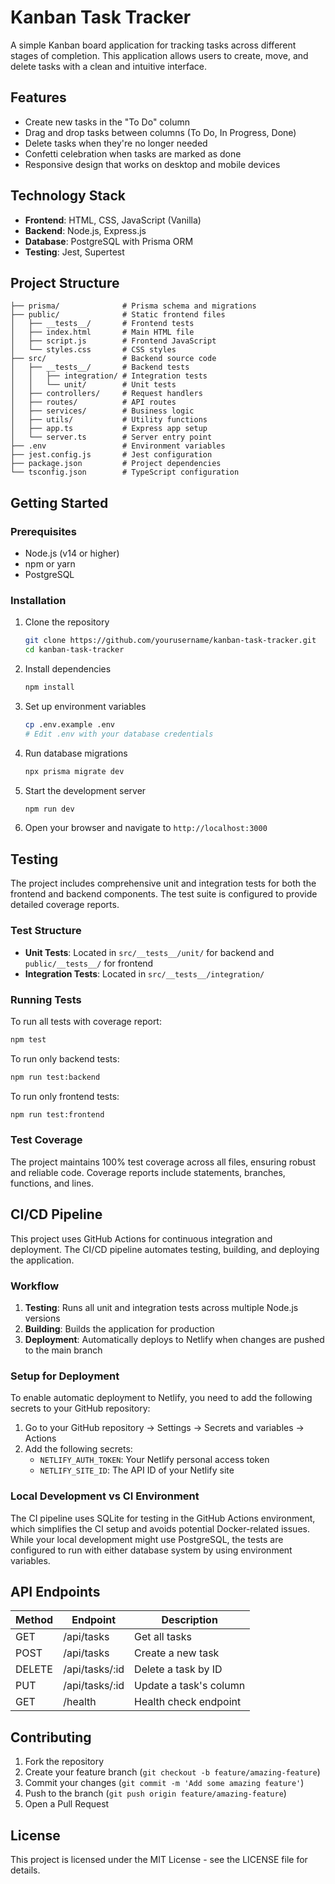 # Kanban Task Tracker

A simple Kanban board application for tracking tasks across different stages of completion. This application allows users to create, move, and delete tasks with a clean and intuitive interface.

## Features

- Create new tasks in the "To Do" column
- Drag and drop tasks between columns (To Do, In Progress, Done)
- Delete tasks when they're no longer needed
- Confetti celebration when tasks are marked as done
- Responsive design that works on desktop and mobile devices

## Technology Stack

- **Frontend**: HTML, CSS, JavaScript (Vanilla)
- **Backend**: Node.js, Express.js
- **Database**: PostgreSQL with Prisma ORM
- **Testing**: Jest, Supertest

## Project Structure

```
├── prisma/              # Prisma schema and migrations
├── public/              # Static frontend files
│   ├── __tests__/       # Frontend tests
│   ├── index.html       # Main HTML file
│   ├── script.js        # Frontend JavaScript
│   └── styles.css       # CSS styles
├── src/                 # Backend source code
│   ├── __tests__/       # Backend tests
│   │   ├── integration/ # Integration tests
│   │   └── unit/        # Unit tests
│   ├── controllers/     # Request handlers
│   ├── routes/          # API routes
│   ├── services/        # Business logic
│   ├── utils/           # Utility functions
│   ├── app.ts           # Express app setup
│   └── server.ts        # Server entry point
├── .env                 # Environment variables
├── jest.config.js       # Jest configuration
├── package.json         # Project dependencies
└── tsconfig.json        # TypeScript configuration
```

## Getting Started

### Prerequisites

- Node.js (v14 or higher)
- npm or yarn
- PostgreSQL

### Installation

1. Clone the repository
   ```bash
   git clone https://github.com/yourusername/kanban-task-tracker.git
   cd kanban-task-tracker
   ```

2. Install dependencies
   ```bash
   npm install
   ```

3. Set up environment variables
   ```bash
   cp .env.example .env
   # Edit .env with your database credentials
   ```

4. Run database migrations
   ```bash
   npx prisma migrate dev
   ```

5. Start the development server
   ```bash
   npm run dev
   ```

6. Open your browser and navigate to `http://localhost:3000`

## Testing

The project includes comprehensive unit and integration tests for both the frontend and backend components. The test suite is configured to provide detailed coverage reports.

### Test Structure

- **Unit Tests**: Located in `src/__tests__/unit/` for backend and `public/__tests__/` for frontend
- **Integration Tests**: Located in `src/__tests__/integration/`

### Running Tests

To run all tests with coverage report:

```bash
npm test
```

To run only backend tests:

```bash
npm run test:backend
```

To run only frontend tests:

```bash
npm run test:frontend
```

### Test Coverage

The project maintains 100% test coverage across all files, ensuring robust and reliable code. Coverage reports include statements, branches, functions, and lines.

## CI/CD Pipeline

This project uses GitHub Actions for continuous integration and deployment. The CI/CD pipeline automates testing, building, and deploying the application.

### Workflow

1. **Testing**: Runs all unit and integration tests across multiple Node.js versions
2. **Building**: Builds the application for production
3. **Deployment**: Automatically deploys to Netlify when changes are pushed to the main branch

### Setup for Deployment

To enable automatic deployment to Netlify, you need to add the following secrets to your GitHub repository:

1. Go to your GitHub repository → Settings → Secrets and variables → Actions
2. Add the following secrets:
   - `NETLIFY_AUTH_TOKEN`: Your Netlify personal access token
   - `NETLIFY_SITE_ID`: The API ID of your Netlify site

### Local Development vs CI Environment

The CI pipeline uses SQLite for testing in the GitHub Actions environment, which simplifies the CI setup and avoids potential Docker-related issues. While your local development might use PostgreSQL, the tests are configured to run with either database system by using environment variables.

## API Endpoints

| Method | Endpoint           | Description                       |
|--------|-------------------|-----------------------------------|
| GET    | /api/tasks        | Get all tasks                     |
| POST   | /api/tasks        | Create a new task                 |
| DELETE | /api/tasks/:id    | Delete a task by ID               |
| PUT    | /api/tasks/:id    | Update a task's column            |
| GET    | /health           | Health check endpoint             |

## Contributing

1. Fork the repository
2. Create your feature branch (`git checkout -b feature/amazing-feature`)
3. Commit your changes (`git commit -m 'Add some amazing feature'`)
4. Push to the branch (`git push origin feature/amazing-feature`)
5. Open a Pull Request

## License

This project is licensed under the MIT License - see the LICENSE file for details.
